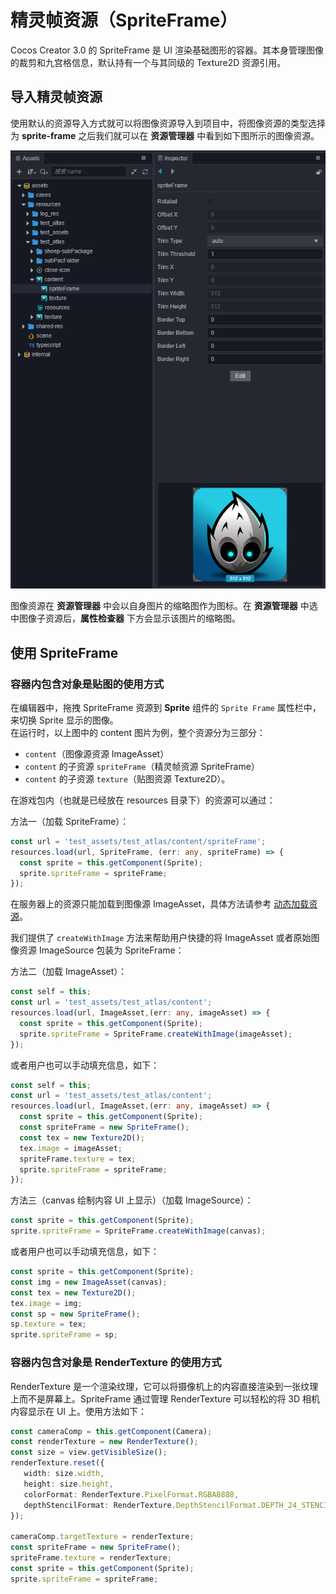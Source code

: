 # 精灵帧资源（SpriteFrame）

Cocos Creator 3.0 的 SpriteFrame 是 UI 渲染基础图形的容器。其本身管理图像的裁剪和九宫格信息，默认持有一个与其同级的 Texture2D 资源引用。

## 导入精灵帧资源

使用默认的资源导入方式就可以将图像资源导入到项目中，将图像资源的类型选择为 **sprite-frame** 之后我们就可以在 **资源管理器** 中看到如下图所示的图像资源。

![imported texture](sprite-frame/imported_texture.png)

图像资源在 **资源管理器** 中会以自身图片的缩略图作为图标。在 **资源管理器** 中选中图像子资源后，**属性检查器** 下方会显示该图片的缩略图。

## 使用 SpriteFrame

### 容器内包含对象是贴图的使用方式

在编辑器中，拖拽 SpriteFrame 资源到 **Sprite** 组件的 `Sprite Frame` 属性栏中，来切换 Sprite 显示的图像。<br>
在运行时，以上图中的 content 图片为例，整个资源分为三部分：
- `content`（图像源资源 ImageAsset）
- `content` 的子资源 `spriteFrame`（精灵帧资源 SpriteFrame）
- `content` 的子资源 `texture`（贴图资源 Texture2D）。

在游戏包内（也就是已经放在 resources 目录下）的资源可以通过：

方法一（加载 SpriteFrame）：

```typescript
const url = 'test_assets/test_atlas/content/spriteFrame';
resources.load(url, SpriteFrame, (err: any, spriteFrame) => {
  const sprite = this.getComponent(Sprite);
  sprite.spriteFrame = spriteFrame;
});
```

在服务器上的资源只能加载到图像源 ImageAsset，具体方法请参考 [动态加载资源](./dynamic-load-resources.md)。

我们提供了 `createWithImage` 方法来帮助用户快捷的将 ImageAsset 或者原始图像资源 ImageSource 包装为 SpriteFrame：

方法二（加载 ImageAsset）：

```typescript
const self = this;
const url = 'test_assets/test_atlas/content';
resources.load(url, ImageAsset,(err: any, imageAsset) => {
  const sprite = this.getComponent(Sprite);
  sprite.spriteFrame = SpriteFrame.createWithImage(imageAsset);
});
```

或者用户也可以手动填充信息，如下：

```typescript
const self = this;
const url = 'test_assets/test_atlas/content';
resources.load(url, ImageAsset,(err: any, imageAsset) => {
  const sprite = this.getComponent(Sprite);
  const spriteFrame = new SpriteFrame();
  const tex = new Texture2D();
  tex.image = imageAsset;
  spriteFrame.texture = tex;
  sprite.spriteFrame = spriteFrame;
});
```

方法三（canvas 绘制内容 UI 上显示）（加载 ImageSource）：

```typescript
const sprite = this.getComponent(Sprite);
sprite.spriteFrame = SpriteFrame.createWithImage(canvas);
```

或者用户也可以手动填充信息，如下：

```typescript
const sprite = this.getComponent(Sprite);
const img = new ImageAsset(canvas);
const tex = new Texture2D();
tex.image = img;
const sp = new SpriteFrame();
sp.texture = tex;
sprite.spriteFrame = sp;
```

### 容器内包含对象是 RenderTexture 的使用方式

RenderTexture 是一个渲染纹理，它可以将摄像机上的内容直接渲染到一张纹理上而不是屏幕上。SpriteFrame 通过管理 RenderTexture 可以轻松的将 3D 相机内容显示在 UI 上。使用方法如下：

```typescript
const cameraComp = this.getComponent(Camera);
const renderTexture = new RenderTexture();
const size = view.getVisibleSize();
renderTexture.reset({
   width: size.width,
   height: size.height,
   colorFormat: RenderTexture.PixelFormat.RGBA8888,
   depthStencilFormat: RenderTexture.DepthStencilFormat.DEPTH_24_STENCIL_8
});

cameraComp.targetTexture = renderTexture;
const spriteFrame = new SpriteFrame();
spriteFrame.texture = renderTexture;
const sprite = this.getComponent(Sprite);
sprite.spriteFrame = spriteFrame;
```

<!-- API 接口文档如下：
* [SpriteFrame 资源类型](https://docs.cocos.com/creator/2.1/api/zh/classes/SpriteFrame.html) -->

